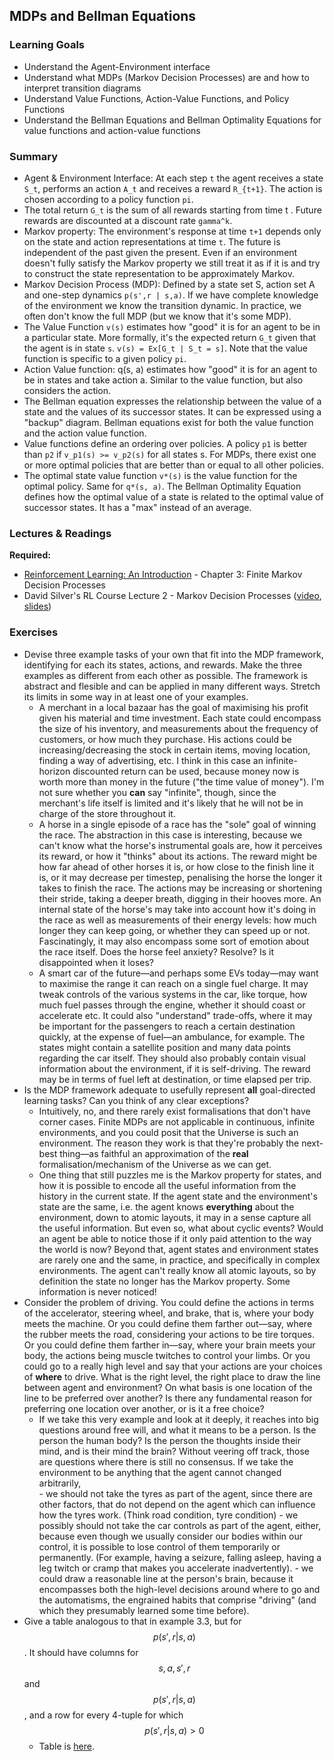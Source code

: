 ## MDPs and Bellman Equations

### Learning Goals

- Understand the Agent-Environment interface
- Understand what MDPs (Markov Decision Processes) are and how to interpret transition diagrams
- Understand Value Functions, Action-Value Functions, and Policy Functions
- Understand the Bellman Equations and Bellman Optimality Equations for value functions and action-value functions


### Summary

- Agent & Environment Interface: At each step `t` the agent receives a state `S_t`, performs an action `A_t` and receives a reward `R_{t+1}`. The action is chosen according to a policy function `pi`.
- The total return `G_t` is the sum of all rewards starting from time t . Future rewards are discounted at a discount rate `gamma^k`.
- Markov property: The environment's response at time `t+1` depends only on the state and action representations at time `t`. The future is independent of the past given the present. Even if an environment doesn't fully satisfy the Markov property we still treat it as if it is and try to construct the state representation to be approximately Markov.
- Markov Decision Process (MDP): Defined by a state set S, action set A and one-step dynamics `p(s',r | s,a)`. If we have complete knowledge of the environment we know the transition dynamic. In practice, we often don't know the full MDP (but we know that it's some MDP).
- The Value Function `v(s)` estimates how "good" it is for an agent to be in a particular state. More formally, it's the expected return `G_t` given that the agent is in state `s`. `v(s) = Ex[G_t | S_t = s]`. Note that the value function is specific to a given policy `pi`.
- Action Value function: q(s, a) estimates how "good" it is for an agent to be in states and take action a. Similar to the value function, but also considers the action.
- The Bellman equation expresses the relationship between the value of a state and the values of its successor states. It can be expressed using a "backup" diagram. Bellman equations exist for both the value function and the action value function.
- Value functions define an ordering over policies. A policy `p1` is better than `p2` if `v_p1(s) >= v_p2(s)` for all states s. For MDPs, there exist one or more optimal policies that are better than or equal to all other policies.
- The optimal state value function `v*(s)` is the value function for the optimal policy. Same for `q*(s, a)`. The Bellman Optimality Equation defines how the optimal value of a state is related to the optimal value of successor states. It has a "max" instead of an average.


### Lectures & Readings

**Required:**

- [Reinforcement Learning: An Introduction](http://incompleteideas.net/book/RLbook2018.pdf) - Chapter 3: Finite Markov Decision Processes
- David Silver's RL Course Lecture 2 - Markov Decision Processes ([video](https://www.youtube.com/watch?v=lfHX2hHRMVQ), [slides](http://www0.cs.ucl.ac.uk/staff/d.silver/web/Teaching_files/MDP.pdf))


### Exercises

- Devise three example tasks of your own that fit into the MDP framework, identifying for each its states, actions, and rewards. Make the three examples as different from each other as possible. The framework is abstract and flesible and can be applied in many different ways. Stretch its limits in some way in at least one of your examples.
  - A merchant in a local bazaar has the goal of maximising his profit given his material and time investment. Each state could encompass the size of his inventory, and measurements about the frequency of customers, or how much they purchase. His actions could be increasing/decreasing the stock in certain items, moving location, finding a way of advertising, etc. I think in this case an infinite-horizon discounted return can be used, because money now is worth more than money in the future ("the time value of money"). I'm not sure whether you __can__ say "infinite", though, since the merchant's life itself is limited and it's likely that he will not be in charge of the store throughout it.
  - A horse in a single episode of a race has the "sole" goal of winning the race. The abstraction in this case is interesting, because we can't know what the horse's instrumental goals are, how it perceives its reward, or how it "thinks" about its actions. The reward might be how far ahead of other horses it is, or how close to the finish line it is, or it may decrease per timestep, penalising the horse the longer it takes to finish the race. The actions may be increasing or shortening their stride, taking a deeper breath, digging in their hooves more. An internal state of the horse's may take into account how it's doing in the race as well as measurements of their energy levels: how much longer they can keep going, or whether they can speed up or not. Fascinatingly, it may also encompass some sort of emotion about the race itself. Does the horse feel anxiety? Resolve? Is it disappointed when it loses? 
  - A smart car of the future—and perhaps some EVs today—may want to maximise the range it can reach on a single fuel charge. It may tweak controls of the various systems in the car, like torque, how much fuel passes through the engine, whether it should coast or accelerate etc. It could also "understand" trade-offs, where it may be important for the passengers to reach a certain destination quickly, at the expense of fuel—an ambulance, for example. The states might contain a satellite position and many data points regarding the car itself. They should also probably contain visual information about the environment, if it is self-driving. The reward may be in terms of fuel left at destination, or time elapsed per trip.
- Is the MDP framework adequate to usefully represent __all__ goal-directed learning tasks? Can you think of any clear exceptions?
  - Intuitively, no, and there rarely exist formalisations that don't have corner cases. Finite MDPs are not applicable in continuous, infinite environments, and you could posit that the Universe is such an environment. The reason they work is that they're probably the next-best thing—as faithful an approximation of the __real__ formalisation/mechanism of the Universe as we can get.
  - One thing that still puzzles me is the Markov property for states, and how it is possible to encode all the useful information from the history in the current state. If the agent state and the environment's state are the same, i.e. the agent knows __everything__ about the environment, down to atomic layouts, it may in a sense capture all the useful information. But even so, what about cyclic events? Would an agent be able to notice those if it only paid attention to the way the world is now? Beyond that, agent states and environment states are rarely one and the same, in practice, and specifically in complex environments. The agent can't really know all atomic layouts, so by definition the state no longer has the Markov property. Some information is never noticed!
- Consider the problem of driving. You could define the actions in terms of the accelerator, steering wheel, and brake, that is, where your body meets the machine. Or you could define them farther out—say, where the rubber meets the road, considering your actions to be tire torques. Or you could define them farther in—say, where your brain meets your body, the actions being muscle twitches to control your limbs. Or you could go to a really high level and say that your actions are your choices of __where__ to drive. What is the right level, the right place to draw the line between agent and environment? On what basis is one location of the line to be preferred over another? Is there any fundamental reason for preferring one location over another, or is it a free choice?
  - If we take this very example and look at it deeply, it reaches into big questions around free will, and what it means to be a person. Is the person the human body? Is the person the thoughts inside their mind, and is their mind the brain? Without veering off track, those are questions where there is still no consensus. If we take the environment to be anything that the agent cannot changed arbitrarily,  
        - we should not take the tyres as part of the agent, since there are other factors, that do not depend on the agent which can influence how the tyres work. (Think road condition, tyre condition)
        - we possibly should not take the car controls as part of the agent, either, because even though we usually consider our bodies within our control, it is possible to lose control of them temporarily or permanently. (For example, having a seizure, falling asleep, having a leg twitch or cramp that makes you accelerate inadvertently).
        - we could draw a reasonable line at the person's brain, because it encompasses both the high-level decisions around where to go and the automatisms, the engrained habits that comprise "driving" (and which they presumably learned some time before).
- Give a table analogous to that in example 3.3, but for $$p(s', r |s, a)$$. It should have columns for $$s, a, s', r$$ and $$p(s', r | s, a)$$, and a row for every 4-tuple for which $$p(s', r | s, a) > 0$$
  - Table is [here](https://docs.google.com/spreadsheets/d/1VCYbBD0rx2u_6In7mBVsrFuuTsbQtyhrlxNqZtcJMPQ/edit?usp=sharing).

